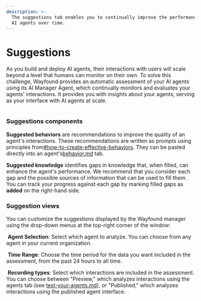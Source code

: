 ```yaml
---
description: >-
  The suggestions tab enables you to continually improve the performance of your
  AI agents over time.
---
```


# Suggestions

As you build and deploy AI agents, their interactions with users will scale beyond a level that humans can monitor on their own. To solve this challenge, Wayfound provides an automatic assessment of your AI agents using its AI Manager Agent, which continually monitors and evaluates your agents' interactions.  It provides you with insights about your agents, serving as your interface with AI agents at scale.

<div data-full-width="false"><figure><img src="../.gitbook/assets/Screenshot 2024-12-03 at 2.26.35 PM.png" alt=""><figcaption></figcaption></figure></div>

### Suggestions components

**Suggested behaviors** are recommendations to improve the quality of an agent's interactions. These recommendations are written as prompts using principles from[#how-to-create-effective-behaviors](../agents/behavior.md#how-to-create-effective-behaviors "mention"). They can be pasted directly into an agent's[behavior.md](../agents/behavior.md "mention") tab.

**Suggested knowledge** identifies gaps in knowledge that, when filled, can enhance the agent's performance. We recommend that you consider each gap and the possible sources of information that can be used to fill them. You can track your progress against each gap by marking filled gaps as **added** on the right-hand side.

### **Suggestion views**

You can customize the suggestions displayed by the Wayfound manager using the drop-down menus at the top-right corner of the window:

<img src="../.gitbook/assets/Screenshot 2024-09-18 at 2.37.19 PM.png" alt="" data-size="line"> **Agent Selection**: Select which agent to analyze. You can choose from any agent in your current organization.

<img src="../.gitbook/assets/Screenshot 2024-09-18 at 2.37.38 PM.png" alt="" data-size="line"> **Time Range**: Choose the time period for the data you want included in the assessment, from the past 24 hours to all time.

<img src="../.gitbook/assets/Screenshot 2024-09-18 at 2.37.59 PM.png" alt="" data-size="line"> **Recording types**: Select which interactions are included in the assessment. You can choose between "Preview," which analyzes interactions using the agents tab (see [test-your-agents.md](../agents/test-your-agents.md "mention")), or  "Published," which analyzes interactions using the published agent interface.
